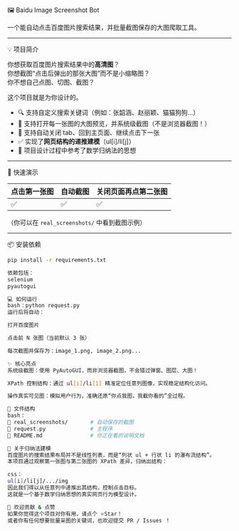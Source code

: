 🖼️ Baidu Image Screenshot Bot

一个能自动点击百度图片搜索结果，并批量截图保存的大图爬取工具。

---

💡 项目简介

你想获取百度图片搜索结果中的**高清图**？  
你想截图“点击后弹出的那张大图”而不是小缩略图？  
你不想自己点图、切图、截图？

这个项目就是为你设计的。

- 🔍 支持自定义搜索关键词（例如：张韶涵、赵丽颖、猫猫狗狗…）
- 📸 支持打开每一张图的大图预览，并系统级截图（不是浏览器截图！）
- 🔄 支持自动关闭 tab、回到主页面、继续点击下一张
- ✅ 实现了**网页结构的递推建模**（ul[i]/li[j]）
- 🧠 项目设计过程中参考了数学归纳法的思想

---

🚀 快速演示

| 点击第一张图 | 自动截图 | 关闭页面再点第二张图 |
|--------------|----------|------------------------|
| ✅            | ✅        | ✅                      |

（你可以在 `real_screenshots/` 中看到截图示例）

---

📦 安装依赖

```bash
pip install -r requirements.txt

依赖包括：
selenium
pyautogui

💻 如何运行
bash：python request.py
运行后将自动：

打开百度图片

点击前 N 张图（当前默认 3 张）

每次截图并保存为：image_1.png, image_2.png...

✨ 核心亮点
系统级截图：使用 PyAutoGUI，而非浏览器截图，不会错过弹窗、图层、大图！

XPath 控制结构：通过 ul[i]/li[1] 精准定位任意列图像，实现稳定结构化访问。

操作真实可见图：模拟用户行为，准确还原“你点我图，我截你看的”全过程。

📁 文件结构
bash：
📁 real_screenshots/       # 自动保存的截图
📄 request.py              # 主程序
📄 README.md               # 你正在看的说明文档

🧠 关于归纳法建模
百度图片的搜索结果布局并不是线性列表，而是“列状 ul + 行状 li 的瀑布流结构”。
本项目通过观察第一张图与第二张图的 XPath 差异，归纳出结构：

css：
ul[i]/li[j]/.../img
因此我们得以从任意列中递推出其结构，控制点击目标。
这就是一个基于数学归纳思想的真实网页行为模型设计。

🤝 欢迎贡献 & 点赞
如果你觉得这个项目对你有用，请点个 ⭐Star！
或者你有任何想要批量采图的关键词，也欢迎提交 PR / Issues ！
